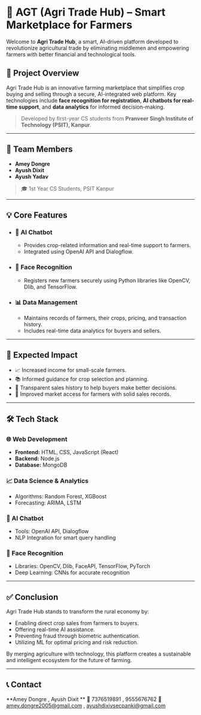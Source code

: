 # 🌾 AGT (Agri Trade Hub) – Smart Marketplace for Farmers

Welcome to **Agri Trade Hub**, a smart, AI-driven platform developed to revolutionize agricultural trade by eliminating middlemen and empowering farmers with better financial and technological tools.

## 🚀 Project Overview

Agri Trade Hub is an innovative farming marketplace that simplifies crop buying and selling through a secure, AI-integrated web platform. Key technologies include **face recognition for registration**, **AI chatbots for real-time support**, and **data analytics** for informed decision-making.

> Developed by first-year CS students from **Pranveer Singh Institute of Technology (PSIT), Kanpur**.

---

## 👥 Team Members

- **Amey Dongre**  
- **Ayush Dixit**  
- **Ayush Yadav**  
> 🎓 1st Year CS Students, PSIT Kanpur

---

## 💡 Core Features

- ### 🤖 AI Chatbot
  - Provides crop-related information and real-time support to farmers.
  - Integrated using OpenAI API and Dialogflow.

- ### 🧠 Face Recognition
  - Registers new farmers securely using Python libraries like OpenCV, Dlib, and TensorFlow.

- ### 📊 Data Management
  - Maintains records of farmers, their crops, pricing, and transaction history.
  - Includes real-time data analytics for buyers and sellers.

---

## 🌱 Expected Impact

- 📈 Increased income for small-scale farmers.
- 📚 Informed guidance for crop selection and planning.
- 🛒 Transparent sales history to help buyers make better decisions.
- 💼 Improved market access for farmers with solid sales records.

---

## 🛠️ Tech Stack

### 🌐 Web Development
- **Frontend:** HTML, CSS, JavaScript (React)
- **Backend:** Node.js
- **Database:** MongoDB

### 📈 Data Science & Analytics
- Algorithms: Random Forest, XGBoost
- Forecasting: ARIMA, LSTM

### 🤖 AI Chatbot
- Tools: OpenAI API, Dialogflow
- NLP Integration for smart query handling

### 🧠 Face Recognition
- Libraries: OpenCV, Dlib, FaceAPI, TensorFlow, PyTorch
- Deep Learning: CNNs for accurate recognition

---

## ✅ Conclusion

Agri Trade Hub stands to transform the rural economy by:

- Enabling direct crop sales from farmers to buyers.
- Offering real-time AI assistance.
- Preventing fraud through biometric authentication.
- Utilizing ML for optimal pricing and risk reduction.

By merging agriculture with technology, this platform creates a sustainable and intelligent ecosystem for the future of farming.

---

## 📞 Contact

**Amey Dongre , Ayush Dixit **
📱 7376519891  , 9555676762
📧 amey.dongre2005@gmail.com , ayushdixivsecpanki@gmail.com

